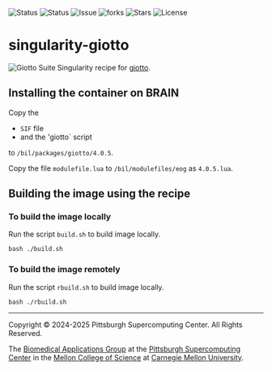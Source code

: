![Status](https://github.com/icaoberg/singularity-giotto/actions/workflows/main.yml/badge.svg)
![Status](https://github.com/icaoberg/singularity-giotto/actions/workflows/pretty.yml/badge.svg)
![Issue](https://img.shields.io/github/issues/icaoberg/singularity-giotto)
![forks](https://img.shields.io/github/forks/icaoberg/singularity-giotto)
![Stars](https://img.shields.io/github/stars/icaoberg/singularity-giotto)
![License](https://img.shields.io/github/license/icaoberg/singularity-giotto)

# singularity-giotto
![Giotto Suite](https://giottosuite.readthedocs.io/en/latest/_images/GiottoSuiteWebsite-07.svg)
Singularity recipe for [giotto](https://giottosuite.readthedocs.io/en/latest/).

## Installing the container on BRAIN
Copy the

* `SIF` file
* and the 'giotto` script

to `/bil/packages/giotto/4.0.5`.

Copy the file `modulefile.lua` to `/bil/modulefiles/eog` as `4.0.5.lua`.

## Building the image using the recipe

### To build the image locally
Run the script `build.sh` to build image locally.

```
bash ./build.sh
```

### To build the image remotely
Run the script `rbuild.sh` to build image locally.

```
bash ./rbuild.sh
```

---
Copyright © 2024-2025 Pittsburgh Supercomputing Center. All Rights Reserved.

The [Biomedical Applications Group](https://www.psc.edu/biomedical-applications/) at the [Pittsburgh Supercomputing Center](http://www.psc.edu) in the [Mellon College of Science](https://www.cmu.edu/mcs/) at [Carnegie Mellon University](http://www.cmu.edu).


